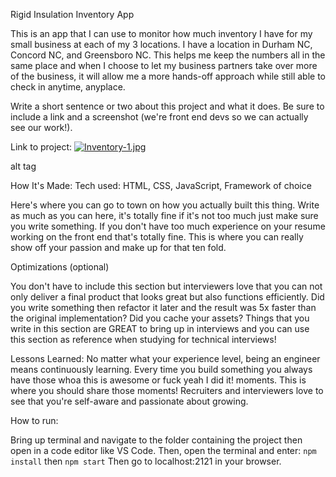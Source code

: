 Rigid Insulation Inventory App

This is an app that I can use to monitor how much inventory I have for my small business at each of my 3 locations. I have a location in Durham NC, Concord NC, and Greensboro NC. This helps me keep the numbers all in the same place and when I choose to let my business partners take over more of the business, it will allow me a more hands-off approach while still able to check in anytime, anyplace.



Write a short sentence or two about this project and what it does. Be sure to include a link and a screenshot (we're front end devs so we can actually see our work!).

Link to project: [![Inventory-1.jpg](https://i.postimg.cc/KvP6Ky1J/Inventory-1.jpg)](https://postimg.cc/XpvHhmcC)

alt tag

How It's Made:
Tech used: HTML, CSS, JavaScript, Framework of choice

Here's where you can go to town on how you actually built this thing. Write as much as you can here, it's totally fine if it's not too much just make sure you write something. If you don't have too much experience on your resume working on the front end that's totally fine. This is where you can really show off your passion and make up for that ten fold.

Optimizations
(optional)

You don't have to include this section but interviewers love that you can not only deliver a final product that looks great but also functions efficiently. Did you write something then refactor it later and the result was 5x faster than the original implementation? Did you cache your assets? Things that you write in this section are GREAT to bring up in interviews and you can use this section as reference when studying for technical interviews!

Lessons Learned:
No matter what your experience level, being an engineer means continuously learning. Every time you build something you always have those whoa this is awesome or fuck yeah I did it! moments. This is where you should share those moments! Recruiters and interviewers love to see that you're self-aware and passionate about growing.

How to run:

Bring up terminal and navigate to the folder containing the project then open in a code editor like VS Code. Then, open the terminal and enter:
`npm install`
then
`npm start`
Then
go to localhost:2121 in your browser.
